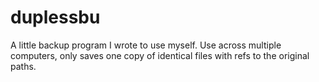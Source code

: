 # duplessbu
A little backup program I wrote to use myself. Use across multiple computers, only saves one copy of identical files with refs to the original paths.
